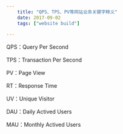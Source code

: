 ```yaml
---
    title: "QPS、TPS、PV等网站业务关键字释义"
    date: 2017-09-02 
    tags: ["website build"]
    
---
```


QPS：Query Per Second

TPS：Transaction Per Second

PV：Page View

RT：Response Time

UV：Unique Visitor

DAU：Daily Actived Users

MAU：Monthly Actived Users